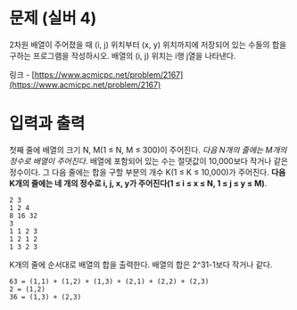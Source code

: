 # 문제 (실버 4)

2차원 배열이 주어졌을 때 (i, j) 위치부터 (x, y) 위치까지에 저장되어 있는 수들의 합을 구하는 프로그램을 작성하시오. 배열의 (i, j) 위치는 i행 j열을 나타낸다.

링크 - [https://www.acmicpc.net/problem/2167](https://www.acmicpc.net/problem/2167)

# 입력과 출력

첫째 줄에 배열의 크기 N, M(1 ≤ N, M ≤ 300)이 주어진다. *다음 N개의 줄에는 M개의 정수로 배열이 주어진다*. 배열에 포함되어 있는 수는 절댓값이 10,000보다 작거나 같은 정수이다. 그 다음 줄에는 합을 구할 부분의 개수 K(1 ≤ K ≤ 10,000)가 주어진다. **다음 K개의 줄에는 네 개의 정수로 i, j, x, y가 주어진다(1 ≤ i ≤ x ≤ N, 1 ≤ j ≤ y ≤ M)**.

```
2 3
1 2 4
8 16 32
3
1 1 2 3
1 2 1 2
1 3 2 3
```

K개의 줄에 순서대로 배열의 합을 출력한다. 배열의 합은 2^31-1보다 작거나 같다.

```
63 = (1,1) + (1,2) + (1,3) + (2,1) + (2,2) + (2,3) 
2 = (1,2) 
36 = (1,3) + (2,3) 
```
